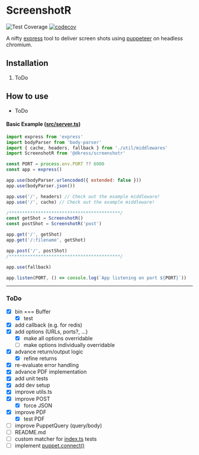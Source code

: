 # ScreenshotR

![Test Coverage](https://github.com/dkress59/screenshot-puppet/workflows/Test%20Coverage/badge.svg?branch=module) [![codecov](https://codecov.io/gh/dkress59/screenshot-puppet/branch/module/graph/badge.svg?token=NEOGL6B5FF)](https://codecov.io/gh/dkress59/screenshot-puppet)

A nifty [express](https://expressjs.com) tool to deliver screen shots using [puppeteer](https://pptr.dev) on headless chromium.

## Installation

1. ToDo

## How to use

- ToDo

<!-- ### Express

### Options

### Caching -->

#### Basic Example ([src/server.ts](https://github.com/dkress59/screenshot-puppet/blob/module/src/server.ts))

```js
import express from 'express'
import bodyParser from 'body-parser'
import { cache, headers, fallback } from './util/middlewares'
import ScreenshotR from '@dkress/screenshotr'

const PORT = process.env.PORT ?? 6000
const app = express()

app.use(bodyParser.urlencoded({ extended: false }))
app.use(bodyParser.json())

app.use('/', headers) // Check out the example middleware!
app.use('/', cache) // Check out the example middleware!

/******************************************/
const getShot = ScreenshotR()
const postShot = ScreenshotR('post')

app.get('/', getShot)
app.get('/:filename', getShot)

app.post('/', postShot)
/******************************************/

app.use(fallback)

app.listen(PORT, () => console.log(`App listening on port ${PORT}`))
```

___

### ToDo

- [X] bin === Buffer
  - [X] test
- [X] add callback (e.g. for redis)
- [X] add options (URLs, ports?, …)
  - [X] make all options overridable
  - [ ] make options individually overridable
- [X] advance return/output logic
  - [X] refine returns
- [X] re-evaluate error handling
- [X] advance PDF implementation
- [X] add unit tests
- [X] add dev setup
- [X] improve utils.ts
- [X] improve POST
  - [X] force JSON
- [X] improve PDF
  - [X] test PDF
- [ ] improve PuppetQuery (query/body)
- [ ] README.md
- [ ] custom matcher for [index.ts](https://github.com/dkress59/screenshot-puppet/blob/module/src/index.ts) tests
- [ ] implement [puppet.connect()](https://pptr.dev/#?product=Puppeteer&version=v5.5.0&show=api-puppeteerconnectoptions)
